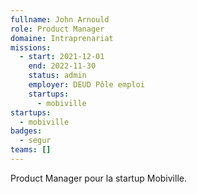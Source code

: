```yaml
---
fullname: John Arnould
role: Product Manager
domaine: Intraprenariat
missions:
  - start: 2021-12-01
    end: 2022-11-30
    status: admin
    employer: DEUD Pôle emploi
    startups:
      - mobiville
startups:
  - mobiville
badges:
  - segur
teams: []
---
```

Product Manager pour la startup Mobiville.